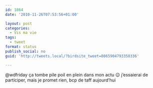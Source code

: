 ```yaml
---
id: 1864
date: '2010-11-26T07:53:56+01:00'

layout: post
categories:
  - Vis ma vie
tags:
  - tweet
format: status
publish_social: no
guid: 'http://tweets.local/?birdsite_tweet=8065904793358336'

---
```


@wdfriday ça tombe pile poil en plein dans mon actu 😉 j’essaierai de participer, mais je promet rien, bcp de taff aujourd’hui